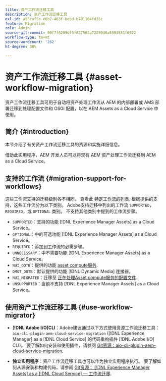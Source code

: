 ```yaml
---
title: 资产工作流迁移工具
description: 资产工作流迁移工具
exl-id: a95caf5e-e6b2-463f-bebd-b791104fd25c
feature: Migration
role: Admin
source-git-commit: 90f7f6209df5f837583a7225940a5984551f6622
workflow-type: tm+mt
source-wordcount: '262'
ht-degree: 30%

---
```


# 资产工作流迁移工具 {#asset-workflow-migration}

资产工作流迁移工具可用于自动将资产处理工作流从 AEM 的内部部署或 AMS 部署迁移到处理配置文件和 OSGi 配置，以在 AEM Assets as a Cloud Service 中使用。

## 简介 {#introduction}

本节介绍了有关资产工作流迁移工具的资源和实施详细信息。

借助此实用程序，AEM 开发人员可以将现有 AEM 资产处理工作流迁移到 AEM as a Cloud Service。

## 支持的工作流 {#migration-support-for-workflows}

这些工作流支持的迁移级别各不相同。 查看此 [特定工作流的列表](https://github.com/adobe/aem-cloud-migration/blob/master/src/main/resources/workflowSteps.properties). 根据提供的支持，这些工作流分为以下类别。 Adobe支持迁移中列出的工作流 `SUPPORTED`， `REQUIRED`，或 `OPTIONAL` 类别。 不支持其他类别中提到的工作流步骤。

* `SUPPORTED`：支持的功能 [!DNL Experience Manager Assets] as a Cloud Service。
* `OPTIONAL`：中的可选功能 [!DNL Experience Manager Assets] as a Cloud Service。
* `REQUIRED`：添加到工作流的必需步骤。
* `UNNECESSARY`：中不需要功能 [!DNL Experience Manager Assets] as a Cloud Service。
* `NUI_OOTB`：提供的功能 [asset compute服务](/help/assets/asset-microservices-configure-and-use.md).
* `DMS7_OOTB`：默认提供的功能 [!DNL Dynamic Media] 连接器。
* `NUI_MIGRATED`：迁移至 [正在处理Asset compute服务的配置文件](/help/assets/asset-microservices-configure-and-use.md).
* `UNSUPPORTED`：当前不支持 [!DNL Experience Manager Assets] as a Cloud Service。

## 使用资产工作流迁移工具 {#use-workflow-migrator}

* **[!DNL Adobe I/O]CLI**：Adobe建议通过以下方式使用资源工作流迁移工具： `aio-cli-plugin-aem-cloud-service-migration` ([!DNL Experience Manager] as a [!DNL Cloud Service] 的代码重构插件 [!DNL Adobe I/O] CLI)。 要了解如何安装和使用插件，请参阅 [Git资源：aio-cli-plugin-aem-cloud-service-migration](https://github.com/adobe/aio-cli-plugin-aem-cloud-service-migration#introduction).

* **独立实用程序**：资产工作流迁移工具也可以作为独立实用程序执行。 要了解如何从源安装和构建代码，请参阅 [Git资源： [!DNL Experience Manager Assets] as a [!DNL Cloud Service]  — 工作流迁移](https://github.com/adobe/aem-cloud-migration).

